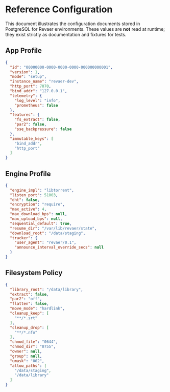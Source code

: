 # Reference Configuration

This document illustrates the configuration documents stored in PostgreSQL for Revaer environments. These values are **not** read at runtime; they exist strictly as documentation and fixtures for tests.

## App Profile
```json
{
  "id": "00000000-0000-0000-0000-000000000001",
  "version": 1,
  "mode": "setup",
  "instance_name": "revaer-dev",
  "http_port": 7070,
  "bind_addr": "127.0.0.1",
  "telemetry": {
    "log_level": "info",
    "prometheus": false
  },
  "features": {
    "fs_extract": false,
    "par2": false,
    "sse_backpressure": false
  },
  "immutable_keys": [
    "bind_addr",
    "http_port"
  ]
}
```

## Engine Profile
```json
{
  "engine_impl": "libtorrent",
  "listen_port": 51003,
  "dht": false,
  "encryption": "require",
  "max_active": 4,
  "max_download_bps": null,
  "max_upload_bps": null,
  "sequential_default": true,
  "resume_dir": "/var/lib/revaer/state",
  "download_root": "/data/staging",
  "tracker": {
    "user_agent": "revaer/0.1",
    "announce_interval_override_secs": null
  }
}
```

## Filesystem Policy
```json
{
  "library_root": "/data/library",
  "extract": false,
  "par2": "off",
  "flatten": false,
  "move_mode": "hardlink",
  "cleanup_keep": [
    "**/*.srt"
  ],
  "cleanup_drop": [
    "**/*.nfo"
  ],
  "chmod_file": "0644",
  "chmod_dir": "0755",
  "owner": null,
  "group": null,
  "umask": "002",
  "allow_paths": [
    "/data/staging",
    "/data/library"
  ]
}
```
